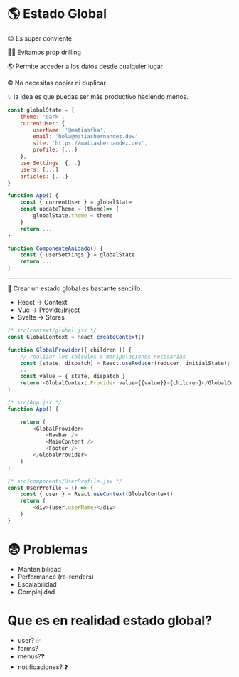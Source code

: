 


# 🌎 Estado Global

😉 Es super conviente

👷‍♀️ Evitamos prop drilling

🌎 Permite acceder a los datos desde cualquier lugar

© No necesitas copiar ni duplicar

💡 la idea es que puedas ser más productivo haciendo menos.

```javascript
const globalState = {
	theme: 'dark',
	currentUser: {
		userName: '@matiasfha',
		email: 'hola@matiashernandez.dev'
		site: 'https://matiashernandez.dev',
		profile: {...}
	},
	userSettings: {...}
	users: [...]
	articles: {...}		
}

function App() {
    const { currentUser } = globalState
    const updateTheme = (theme)=> {
        globalState.theme = theme
    }
    return ...
}

function ComponenteAnidado() {
    const { userSettings } = globalState
    return ...
}
```


---------------------------------------------------------------------------------------------


🍬 Crear un estado global es bastante sencillo.

- React -> Context
- Vue -> Provide/Inject
- Svelte -> Stores

```js
/* src/context/global.jsx */
const GlobalContext = React.createContext()

function GlobalProvider({ children }) {
    // realizar los calculos o manipulaciones necesarias
    const [state, dispatch] = React.useReducer(reducer, initialState);
	...
	const value = { state, dispatch }
	return <GlobalContext.Provider value={{value}}>{children}</GlobalContext.Provider>
}

/* src/App.jsx */
function App() {

	return (
		<GlobalProvider>
			<NavBar />
			<MainContent />
			<Footer />
		</GlobalProvider>
	)
}

/* src/components/UserProfile.jsx */
const UserProfile = () => {
	const { user } = React.useContext(GlobalContext)
 	return (
		<div>{user.userName}</div>
	)
}
```

# 😨 Problemas

- Mantenibilidad
- Performance (re-renders)
- Escalabilidad
- Complejidad

# Que es en realidad estado global?

- user? ✅
- forms?
- menus?❓ 
- notificaciones? ❓ 
